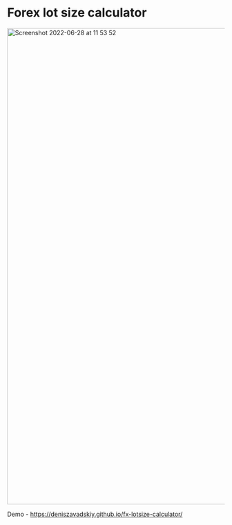 # Forex lot size calculator

<img width="1103" alt="Screenshot 2022-06-28 at 11 53 52" src="https://user-images.githubusercontent.com/19765135/176137642-92b86220-0cfa-4848-9456-60e92837b34d.png">

Demo - https://deniszavadskiy.github.io/fx-lotsize-calculator/
